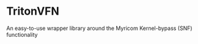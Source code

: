 TritonVFN
=========

An easy-to-use wrapper library around the Myricom Kernel-bypass (SNF) functionality
